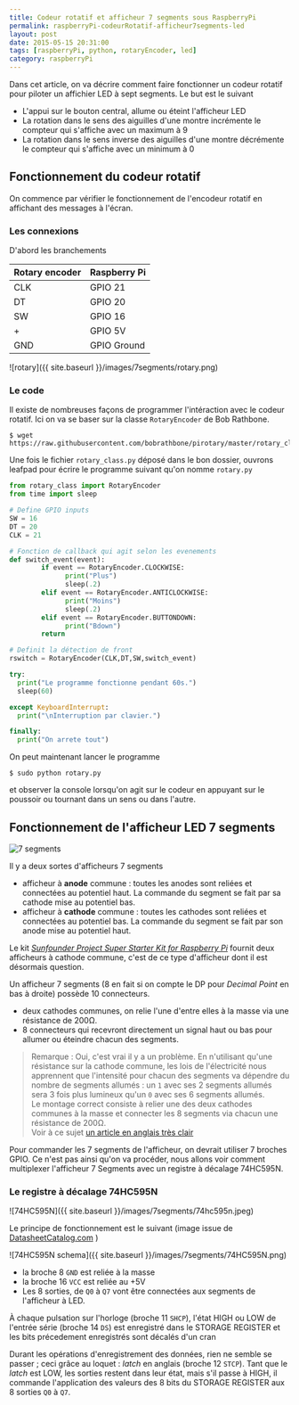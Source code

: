```yaml
---
title: Codeur rotatif et afficheur 7 segments sous RaspberryPi
permalink: raspberryPi-codeurRotatif-afficheur7segments-led
layout: post
date: 2015-05-15 20:31:00
tags: [raspberryPi, python, rotaryEncoder, led]
category: raspberryPi
---
```


Dans cet article, on va décrire comment faire fonctionner un codeur rotatif
pour piloter un affichier LED à sept segments.
Le but est le suivant 
- L'appui sur le bouton central, allume ou éteint l'afficheur LED
- La rotation dans le sens des aiguilles d'une montre incrémente 
  le compteur qui s'affiche avec un maximum à 9
- La rotation dans le sens inverse des aiguilles d'une montre décrémente
  le compteur qui s'affiche avec un minimum à 0


## Fonctionnement du codeur rotatif

On commence par vérifier le fonctionnement de l'encodeur rotatif en
affichant des messages à l'écran.


### Les connexions

D'abord les branchements

Rotary encoder | Raspberry Pi
---------------|-------------
           CLK | GPIO 21
            DT | GPIO 20
            SW | GPIO 16
             + | GPIO 5V
           GND | GPIO Ground

![rotary]({{ site.baseurl }}/images/7segments/rotary.png)


### Le code

Il existe de nombreuses façons de programmer l'intéraction avec le codeur
rotatif. Ici on va se baser sur la classe `RotaryEncoder` de Bob Rathbone.


```
$ wget https://raw.githubusercontent.com/bobrathbone/pirotary/master/rotary_class.py
```

Une fois le fichier `rotary_class.py` déposé dans le bon dossier,
ouvrons leafpad pour écrire le programme suivant qu'on nomme `rotary.py`


```python
from rotary_class import RotaryEncoder
from time import sleep

# Define GPIO inputs
SW = 16
DT = 20
CLK = 21

# Fonction de callback qui agit selon les evenements
def switch_event(event):
        if event == RotaryEncoder.CLOCKWISE:
              print("Plus")
              sleep(.2)
        elif event == RotaryEncoder.ANTICLOCKWISE:
              print("Moins")
              sleep(.2)
        elif event == RotaryEncoder.BUTTONDOWN:
              print("Bdown")
        return

# Definit la détection de front
rswitch = RotaryEncoder(CLK,DT,SW,switch_event)

try:
  print("Le programme fonctionne pendant 60s.")
  sleep(60)

except KeyboardInterrupt:
  print("\nInterruption par clavier.")

finally:
  print("On arrete tout")
```

On peut maintenant lancer le programme 

```
$ sudo python rotary.py
```

et observer la console lorsqu'on agit sur
le codeur en appuyant sur le poussoir ou tournant dans un sens ou dans l'autre.


## Fonctionnement de l'afficheur LED 7 segments

![7 segments](http://upload.wikimedia.org/wikipedia/commons/thumb/a/ad/Seven_segment_02_Pengo.jpg/280px-Seven_segment_02_Pengo.jpg)

Il y a deux sortes d'afficheurs 7 segments

- afficheur à **anode** commune : toutes les anodes sont reliées et connectées au
  potentiel haut. La commande du segment se fait par sa cathode mise au
  potentiel bas.
- afficheur à **cathode** commune : toutes les cathodes sont reliées et connectées
  au potentiel bas.  La commande du segment se fait par son anode mise au
  potentiel haut.


Le kit [*Sunfounder Project Super Starter Kit for Raspberry Pi*](http://www.amazon.fr/gp/product/B00P2E9W30?psc=1&redirect=true&ref_=oh_aui_detailpage_o04_s00)
fournit deux afficheurs à cathode commune, c'est de ce type d'afficheur dont il
est désormais question.

Un afficheur 7 segments (8 en fait si on compte le DP pour *Decimal Point* 
en bas à droite) possède 10 connecteurs.

- deux cathodes communes, on relie l'une d'entre elles à la masse via une
  résistance de 200&#8486;.
- 8 connecteurs qui recevront directement un signal haut ou bas pour allumer ou
  éteindre chacun des segments.

> Remarque : Oui, c'est vrai il y a un problème. En n'utilisant qu'une
> résistance sur la cathode commune, les lois de l'électricité nous apprennent
> que l'intensité pour chacun des segments va dépendre du nombre de segments
> allumés : un `1` avec ses 2 segments allumés sera 3 fois plus lumineux qu'un
> `0` avec ses 6 segments allumés.   
> Le montage correct consiste à relier une des deux cathodes communes à la
> masse et connecter les 8 segments via chacun une résistance de 200&#8486;.   
> Voir à ce sujet [un article en anglais très clair](http://melabs.com/resources/articles/ledart.htm)


Pour commander les 7 segments de l'afficheur, on devrait utiliser 7 broches GPIO.
Ce n'est pas ainsi qu'on va procéder, nous allons voir comment multiplexer 
l'afficheur 7 Segments avec un registre à décalage 74HC595N.

### Le registre à décalage 74HC595N

![74HC595N]({{ site.baseurl }}/images/7segments/74hc595n.jpeg)

Le principe de fonctionnement est le suivant (image issue de [DatasheetCatalog.com](http://www.datasheetcatalog.com/datasheets_pdf/7/4/H/C/74HC595N.shtml) )

![74HC595N schema]({{ site.baseurl }}/images/7segments/74HC595N.png)

- la broche 8 `GND` est reliée à la masse
- la broche 16 `VCC` est reliée au +5V
- Les 8 sorties, de `Q0` à `Q7` vont être connectées aux segments de
  l'afficheur à LED.

À chaque pulsation sur l'horloge (broche 11 `SHCP`), l'état HIGH ou LOW de
l'entrée série (broche 14 `DS`) est enregistré dans le STORAGE REGISTER et les
bits précedement enregistrés sont décalés d'un cran

Durant les opérations d'enregistrement des données, rien ne semble se passer ;
ceci grâce au loquet : *latch* en anglais (broche 12 `STCP`).  Tant que le
*latch* est LOW, les sorties restent dans leur état, mais s'il passe à
HIGH, il commande l'application des valeurs des 8 bits du STORAGE REGISTER aux
8 sorties `Q0` à `Q7`.




